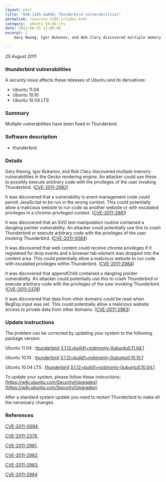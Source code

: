 ```yaml
---
layout: post
title: "USN-1185-1&#58; Thunderbird vulnerabilities"
permalink: /usn/usn-1185-1/index.html
category:  ubuntu-10.04-lts
date: 2011-08-25 12:00:00
excerpt: |
    Gary Kwong, Igor Bukanov, and Bob Clary discovered multiple memory vulnerabilities in the Gecko rendering engine. An attacker could use these to possibly execute arbitrary code with the privileges of the user invoking Thunderbird. ([CVE-2011-2982](http://people.ubuntu.com/~ubuntu-security/cve/CVE-2011-2982))
    
--- 
```

 
 

*25 August 2011*

### thunderbird vulnerabilities

A security issue affects these releases of Ubuntu and its derivatives:

* Ubuntu 11.04
* Ubuntu 10.10
* Ubuntu 10.04 LTS

### Summary

Multiple vulnerabilities have been fixed in Thunderbird. 

### Software description

* thunderbird 

### Details

Gary Kwong, Igor Bukanov, and Bob Clary discovered multiple memory vulnerabilities in the Gecko rendering engine. An attacker could use these to possibly execute arbitrary code with the privileges of the user invoking Thunderbird. ([CVE-2011-2982](http://people.ubuntu.com/~ubuntu-security/cve/CVE-2011-2982))

It was discovered that a vulnerability in event management code could permit JavaScript to be run in the wrong context. This could potentially allow a malicious website to run code as another website or with escalated privileges in a chrome-privileged context. ([CVE-2011-2981](http://people.ubuntu.com/~ubuntu-security/cve/CVE-2011-2981))

It was discovered that an SVG text manipulation routine contained a dangling pointer vulnerability. An attacker could potentially use this to crash Thunderbird or execute arbitrary code with the privileges of the user invoking Thunderbird. ([CVE-2011-0084](http://people.ubuntu.com/~ubuntu-security/cve/CVE-2011-0084))

It was discovered that web content could receive chrome privileges if it registered for drop events and a browser tab element was dropped into the content area. This could potentially allow a malicious website to run code with escalated privileges within Thunderbird. ([CVE-2011-2984](http://people.ubuntu.com/~ubuntu-security/cve/CVE-2011-2984))

It was discovered that appendChild contained a dangling pointer vulnerability. An attacker could potentially use this to crash Thunderbird or execute arbitrary code with the privileges of the user invoking Thunderbird. ([CVE-2011-2378](http://people.ubuntu.com/~ubuntu-security/cve/CVE-2011-2378))

It was discovered that data from other domains could be read when RegExp.input was set. This could potentially allow a malicious website access to private data from other domains. ([CVE-2011-2983](http://people.ubuntu.com/~ubuntu-security/cve/CVE-2011-2983)) 

### Update instructions

The problem can be corrected by updating your system to the following package version:

Ubuntu 11.04
 : [thunderbird](https://launchpad.net/ubuntu/+source/thunderbird) <span> [3.1.12+build1+nobinonly-0ubuntu0.11.04.1](https://launchpad.net/ubuntu/+source/thunderbird/3.1.12+build1+nobinonly-0ubuntu0.11.04.1) </span> 

Ubuntu 10.10
 : [thunderbird](https://launchpad.net/ubuntu/+source/thunderbird) <span> [3.1.12+build1+nobinonly-0ubuntu0.10.10.1](https://launchpad.net/ubuntu/+source/thunderbird/3.1.12+build1+nobinonly-0ubuntu0.10.10.1) </span> 

Ubuntu 10.04 LTS
 : [thunderbird](https://launchpad.net/ubuntu/+source/thunderbird) <span> [3.1.12+build1+nobinonly-0ubuntu0.10.04.1](https://launchpad.net/ubuntu/+source/thunderbird/3.1.12+build1+nobinonly-0ubuntu0.10.04.1) </span> 

To update your system, please follow these instructions: [https://wiki.ubuntu.com/Security/Upgrades](https://wiki.ubuntu.com/Security/Upgrades).

After a standard system update you need to restart Thunderbird to make all the necessary changes. 

### References

 
 [CVE-2011-0084](http://people.ubuntu.com/~ubuntu-security/cve/CVE-2011-0084), 

 [CVE-2011-2378](http://people.ubuntu.com/~ubuntu-security/cve/CVE-2011-2378), 

 [CVE-2011-2981](http://people.ubuntu.com/~ubuntu-security/cve/CVE-2011-2981), 

 [CVE-2011-2982](http://people.ubuntu.com/~ubuntu-security/cve/CVE-2011-2982), 

 [CVE-2011-2983](http://people.ubuntu.com/~ubuntu-security/cve/CVE-2011-2983), 

 [CVE-2011-2984](http://people.ubuntu.com/~ubuntu-security/cve/CVE-2011-2984)
 

